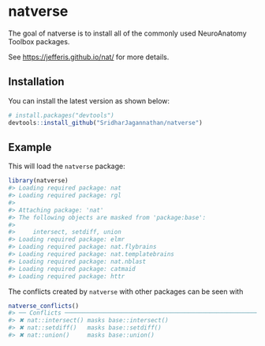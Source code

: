 
<!-- README.md is generated from README.Rmd. Please edit that file -->
natverse
========

<!-- badges: start -->
<!-- badges: end -->
The goal of natverse is to install all of the commonly used NeuroAnatomy Toolbox packages.

See <https://jefferis.github.io/nat/> for more details.

Installation
------------

You can install the latest version as shown below:

``` r
# install.packages("devtools")
devtools::install_github("SridharJagannathan/natverse")
```

Example
-------

This will load the `natverse` package:

``` r
library(natverse)
#> Loading required package: nat
#> Loading required package: rgl
#> 
#> Attaching package: 'nat'
#> The following objects are masked from 'package:base':
#> 
#>     intersect, setdiff, union
#> Loading required package: elmr
#> Loading required package: nat.flybrains
#> Loading required package: nat.templatebrains
#> Loading required package: nat.nblast
#> Loading required package: catmaid
#> Loading required package: httr
```

The conflicts created by `natverse` with other packages can be seen with

``` r
natverse_conflicts()
#> ── Conflicts ───────────────────────────────────────────────────────────────────────────────────────────────── natverse_conflicts() ──
#> ✖ nat::intersect() masks base::intersect()
#> ✖ nat::setdiff()   masks base::setdiff()
#> ✖ nat::union()     masks base::union()
```
